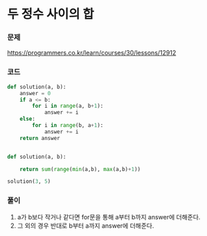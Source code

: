 두 정수 사이의 합
=================================================================

### 문제
https://programmers.co.kr/learn/courses/30/lessons/12912

### 코드

``` python
def solution(a, b):
    answer = 0
    if a <= b:
        for i in range(a, b+1):
            answer += i
    else:
        for i in range(b, a+1):
            answer += i
    return answer


def solution(a, b):

    return sum(range(min(a,b), max(a,b)+1))

solution(3, 5)
```
### 풀이
1. a가 b보다 작거나 같다면 for문을 통해 a부터 b까지 answer에 더해준다.
2. 그 외의 경우 반대로 b부터 a까지 answer에 더해준다.
